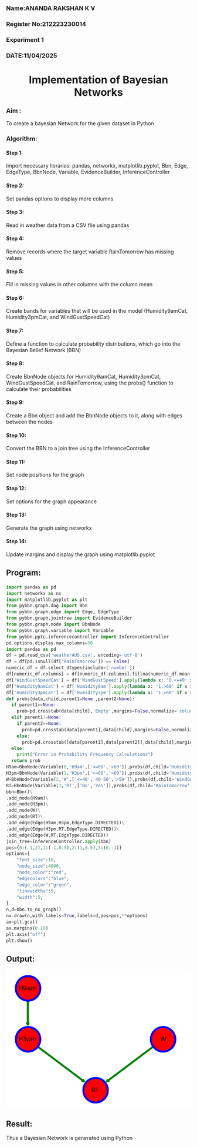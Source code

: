 <H3> Name:ANANDA RAKSHAN K V </H3>
<H3>Register No:212223230014</H3>
<H3> Experiment 1</H3>
<H3>DATE:11/04/2025</H3>
<H1 ALIGN=CENTER> Implementation of Bayesian Networks</H1>
<h3>Aim :</h3>
    To create a bayesian Network for the given dataset in Python
<h3>Algorithm:</h3>
<h4>Step 1:</h4>
Import necessary libraries: pandas, networkx, matplotlib.pyplot, Bbn, Edge, EdgeType, BbnNode, Variable, EvidenceBuilder, InferenceController<br/>
<h4>Step 2:</h4>Set pandas options to display more columns<br/>
<h4>Step 3:</h4>Read in weather data from a CSV file using pandas<br/>
<h4>Step 4:</h4>Remove records where the target variable RainTomorrow has missing values<br/>
<h4>Step 5:</h4>Fill in missing values in other columns with the column mean<br/>
<h4>Step 6:</h4>Create bands for variables that will be used in the model (Humidity9amCat, Humidity3pmCat, and WindGustSpeedCat)<br/>
<h4>Step 7:</h4>Define a function to calculate probability distributions, which go into the Bayesian Belief Network (BBN)<br/>
<h4>Step 8:</h4>Create BbnNode objects for Humidity9amCat, Humidity3pmCat, WindGustSpeedCat, and RainTomorrow, using the probs() function to calculate their probabilities<br/>
<h4>Step 9:</h4>Create a Bbn object and add the BbnNode objects to it, along with edges between the nodes<br/>
<h4>Step 10:</h4>Convert the BBN to a join tree using the InferenceController<br/>
<h4>Step 11:</h4>Set node positions for the graph<br/>
<h4>Step 12:</h4>Set options for the graph appearance<br/>
<h4>Step 13:</h4>Generate the graph using networkx<br/>
<h4>Step 14:</h4>Update margins and display the graph using matplotlib.pyplot<br/>

## Program:
```py
import pandas as pd
import networkx as nx
import matplotlib.pyplot as plt
from pybbn.graph.dag import Bbn
from pybbn.graph.edge import Edge, EdgeType
from pybbn.graph.jointree import EvidenceBuilder
from pybbn.graph.node import BbnNode
from pybbn.graph.variable import Variable
from pybbn.pptc.inferencecontroller import InferenceController
pd.options.display.max_columns=50
import pandas as pd
df = pd.read_csv('weatherAUS.csv', encoding='utf-8')
df = df[pd.isnull(df['RainTomorrow']) == False]
numeric_df = df.select_dtypes(include=['number'])
df[numeric_df.columns] = df[numeric_df.columns].fillna(numeric_df.mean())
df['WindGustSpeedCat'] = df['WindGustSpeed'].apply(lambda x: '0.<=40' if x <= 40 else '1.40-50' if 40 < x <= 50 else '2.>50')
df['Humidity9amCat'] = df['Humidity9am'].apply(lambda x: '1.>60' if x > 60 else '0.<60')
df['Humidity3pmCat'] = df['Humidity3pm'].apply(lambda x: '1.>60' if x > 60 else '0.<=60')
def probs(data,child,parent1=None ,parent2=None):
  if parent1==None:
    prob=pd.crosstab(data[child],'Empty',margins=False,normalize='columns').sort_index().to_numpy().reshape(-1).tolist()
  elif parent1!=None:
    if parent2==None:
      prob=pd.crosstab(data[parent1],data[child],margins=False,normalize='index').sort_index().to_numpy().reshape(-1).tolist()
    else:
      prob=pd.crosstab([data[parent1],data[parent2]],data[child],margins=False,normalize='index').sort_index().to_numpy().reshape(-1).tolist()
  else:
    print("Error in Probability Frequency Calculations")
  return prob
H9am=BbnNode(Variable(0,'H9am',['<=60','>60']),probs(df,child='Humidity9amCat'))
H3pm=BbnNode(Variable(1,'H3pm',['<=60','>60']),probs(df,child='Humidity3pmCat',parent1='Humidity9amCat'))
W=BbnNode(Variable(2,'W',['<=40','40-50','>50']),probs(df,child='WindGustSpeedCat'))
RT=BbnNode(Variable(3,'RT',['No','Yes']),probs(df,child='RainTomorrow',parent1='Humidity3pmCat',parent2='WindGustSpeedCat'))
bbn=Bbn()\
.add_node(H9am)\
.add_node(H3pm)\
.add_node(W)\
.add_node(RT)\
.add_edge(Edge(H9am,H3pm,EdgeType.DIRECTED))\
.add_edge(Edge(H3pm,RT,EdgeType.DIRECTED))\
.add_edge(Edge(W,RT,EdgeType.DIRECTED))
join_tree=InferenceController.apply(bbn)
pos={0:(-1,2),1:(-1,0.5),2:(1,0.5),3:(0,-1)}
options={
    "font_size":16,
    "node_size":4000,
    "node_color":"red",
    "edgecolors":"blue",
    "edge_color":"green",
    "linewidths":5,
    "width":5,
}
n,d=bbn.to_nx_graph()
nx.draw(n,with_labels=True,labels=d,pos=pos,**options)
ax=plt.gca()
ax.margins(0.10)
plt.axis("off")
plt.show()
```
## Output:
![alt text](<Screenshot 2025-03-25 092514.png>)
## Result:
   Thus a Bayesian Network is generated using Python

